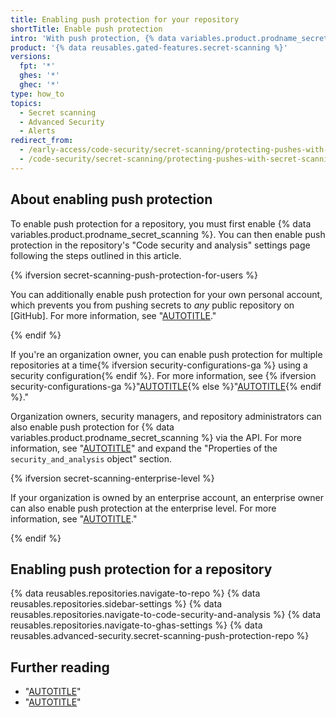 ```yaml
---
title: Enabling push protection for your repository
shortTitle: Enable push protection
intro: 'With push protection, {% data variables.product.prodname_secret_scanning %} blocks contributors from pushing secrets to a repository and generates an alert whenever a contributor bypasses the block.'
product: '{% data reusables.gated-features.secret-scanning %}'
versions:
  fpt: '*'
  ghes: '*'
  ghec: '*'
type: how_to
topics:
  - Secret scanning
  - Advanced Security
  - Alerts
redirect_from:
  - /early-access/code-security/secret-scanning/protecting-pushes-with-secret-scanning
  - /code-security/secret-scanning/protecting-pushes-with-secret-scanning
---
```


## About enabling push protection

To enable push protection for a repository, you must first enable {% data variables.product.prodname_secret_scanning %}. You can then enable push protection in the repository's "Code security and analysis" settings page following the steps outlined in this article.

{% ifversion secret-scanning-push-protection-for-users %}

You can additionally enable push protection for your own personal account, which prevents you from pushing secrets to _any_ public repository on [GitHub]. For more information, see "[AUTOTITLE](/code-security/secret-scanning/working-with-secret-scanning-and-push-protection/push-protection-for-users)."

{% endif %}

If you're an organization owner, you can enable push protection for multiple repositories at a time{% ifversion security-configurations-ga %} using a security configuration{% endif %}. For more information, see {% ifversion security-configurations-ga %}"[AUTOTITLE](/code-security/securing-your-organization/meeting-your-specific-security-needs-with-custom-security-configurations/creating-a-custom-security-configuration){% else %}"[AUTOTITLE](/code-security/getting-started/quickstart-for-securing-your-organization#enabling-security-features-in-your-organization){% endif %}."

Organization owners, security managers, and repository administrators can also enable push protection for {% data variables.product.prodname_secret_scanning %} via the API. For more information, see "[AUTOTITLE](/rest/repos#update-a-repository)" and expand the "Properties of the `security_and_analysis` object" section.

{% ifversion secret-scanning-enterprise-level %}

If your organization is owned by an enterprise account, an enterprise owner can also enable push protection at the enterprise level. For more information, see "[AUTOTITLE](/admin/code-security/managing-github-advanced-security-for-your-enterprise/managing-github-advanced-security-features-for-your-enterprise)."

{% endif %}

## Enabling push protection for a repository

{% data reusables.repositories.navigate-to-repo %}
{% data reusables.repositories.sidebar-settings %}
{% data reusables.repositories.navigate-to-code-security-and-analysis %}
{% data reusables.repositories.navigate-to-ghas-settings %}
{% data reusables.advanced-security.secret-scanning-push-protection-repo %}

## Further reading

* "[AUTOTITLE](/get-started/learning-about-github/about-github-advanced-security)"
* "[AUTOTITLE](/admin/code-security/managing-github-advanced-security-for-your-enterprise/managing-github-advanced-security-features-for-your-enterprise)"
